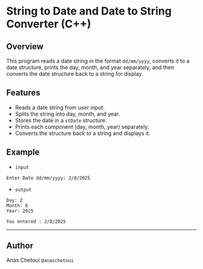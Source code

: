 # String to Date and Date to String Converter (C++)

## Overview

This program reads a date string in the format `dd/mm/yyyy`, converts it to a date structure, prints the day, month, and year separately, and then converts the date structure back to a string for display.

## Features

- Reads a date string from user input.
- Splits the string into day, month, and year.
- Stores the date in a `stDate` structure.
- Prints each component (day, month, year) separately.
- Converts the structure back to a string and displays it.

## Example
 - ``input``
```
Enter Date dd/mm/yyyy: 2/8/2025
```
- ``output``
```
Day: 2
Month: 8
Year: 2025

You entered : 2/8/2025
```
---
## Author

Anas Chetoui ``@anaschetoui``
